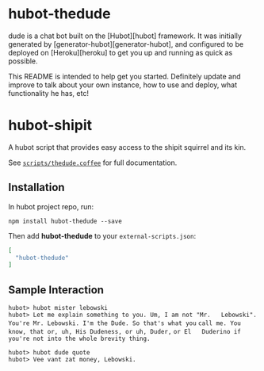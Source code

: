 # hubot-thedude

dude is a chat bot built on the [Hubot][hubot] framework. It was
initially generated by [generator-hubot][generator-hubot], and configured to be
deployed on [Heroku][heroku] to get you up and running as quick as possible.

This README is intended to help get you started. Definitely update and improve
to talk about your own instance, how to use and deploy, what functionality he
has, etc!

# hubot-shipit

A hubot script that provides easy access to the shipit squirrel and its kin.

See [`scripts/thedude.coffee`](scripts/thedude.coffee) for full documentation.

## Installation

In hubot project repo, run:

`npm install hubot-thedude --save`

Then add **hubot-thedude** to your `external-scripts.json`:

```json
[
  "hubot-thedude"
]
```

## Sample Interaction

```hubot> hubot mister lebowski```  
```hubot> Let me explain something to you. Um, I am not "Mr.   Lebowski".```  
```You're Mr. Lebowski. I'm the Dude. So that's what you```
```call me. You know, that or, uh, His Dudeness, or uh, Duder,```  ```or El   Duderino if you're not into the whole brevity thing.```  

```hubot> hubot dude quote```  
```hubot> Vee vant zat money, Lebowski.```
